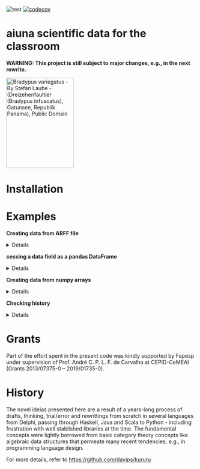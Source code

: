 ![test](https://github.com/davips/aiuna/workflows/test/badge.svg)
[![codecov](https://codecov.io/gh/davips/aiuna/branch/main/graph/badge.svg)](https://codecov.io/gh/davips/aiuna)

# aiuna scientific data for the classroom
**WARNING: This project is still subject to major changes, e.g., in the next rewrite.**

<p><a href="https://commons.wikimedia.org/wiki/File:Bradypus.jpg#/media/Ficheiro:Bradypus.jpg"><img src="https://upload.wikimedia.org/wikipedia/commons/1/18/Bradypus.jpg" alt="Bradypus variegatus - By Stefan Laube - (Dreizehenfaultier (Bradypus infuscatus), Gatunsee, Republik Panama), Public Domain" width="180" height="240"></a></p>

# Installation

# Examples

**Creating data from ARFF file**
<details>
<p>

```python3
from aiuna import *

d = file("iris.arff").data

print(d.Xd)
"""
['sepallength', 'sepalwidth', 'petallength', 'petalwidth']
"""
```

```python3

print(d.X[:5])
"""
[[5.1 3.5 1.4 0.2]
 [4.9 3.  1.4 0.2]
 [4.7 3.2 1.3 0.2]
 [4.6 3.1 1.5 0.2]
 [5.  3.6 1.4 0.2]]
"""
```

```python3

print(d.y[:5])
"""
['Iris-setosa' 'Iris-setosa' 'Iris-setosa' 'Iris-setosa' 'Iris-setosa']
"""
```

```python3

from pandas import DataFrame
print(DataFrame(d.y).value_counts())
"""
Iris-setosa        50
Iris-versicolor    50
Iris-virginica     50
dtype: int64
"""
```


</p>
</details>

**cessing a data field as a pandas DataFrame**
<details>
<p>

```python3
#from aiuna import *

#d = dataset.data  # 'iris' is the default dataset
#df = d.X_pd
#print(df.head())
#...

#mycol = d.X_pd["petal length (cm)"]
#print(mycol[:5])
#...

```


</p>
</details>

**Creating data from numpy arrays**
<details>
<p>

```python3
from aiuna import *
import numpy as np

X = np.array([[1, 2, 3], [4, 5, 6], [7, 8, 9]])
y = np.array([0, 1, 1])
d = new(X=X, y=y)
print(d)
"""
{
    "uuid": "06NLDM4mLEMrHPOaJvEBqdo",
    "uuids": {
        "changed": "3Sc2JjUPMlnNtlq3qdx9Afy",
        "X": "13zbQMwRwU3WB8IjMGaXbtf",
        "Y": "1IkmDz3ATFmgzeYnzygvwDu"
    },
    "step": {
        "id": "06NLDM4mLEMrHPOT2pd5lzo",
        "desc": {
            "name": "New",
            "path": "aiuna.step.new",
            "config": {
                "hashes": {
                    "X": "586962852295d584ec08e7214393f8b2",
                    "Y": "f043eb8b1ab0a9618ad1dc53a00d759e"
                }
            }
        }
    },
    "changed": [
        "X",
        "Y"
    ],
    "X": [
        "[[1 2 3]",
        " [4 5 6]",
        " [7 8 9]]"
    ],
    "Y": [
        "[[0]",
        " [1]",
        " [1]]"
    ]
}
"""
```


</p>
</details>

**Checking history**
<details>
<p>

```python3
from aiuna import *

d = dataset.data  # 'iris' is the default dataset
print(d.history)
"""
{
    "02o8BsNH0fhOYFF6JqxwaLF": {
        "name": "New",
        "path": "aiuna.step.new",
        "config": {
            "hashes": {
                "X": "19b2d27779bc2d2444c11f5cc24c98ee",
                "Y": "8baa54c6c205d73f99bc1215b7d46c9c",
                "Xd": "0af9062dccbecaa0524ac71978aa79d3",
                "Yd": "04ceed329f7c3eb43f93efd981fde313",
                "Xt": "60d4f429fcd642bbaf1d976002479ea2",
                "Yt": "4660adc31e2c25d02cb751dcb96ecfd3"
            }
        }
    }
}
"""
```

```python3

del d["X"]
print(d.history)
"""
{
    "02o8BsNH0fhOYFF6JqxwaLF": {
        "name": "New",
        "path": "aiuna.step.new",
        "config": {
            "hashes": {
                "X": "19b2d27779bc2d2444c11f5cc24c98ee",
                "Y": "8baa54c6c205d73f99bc1215b7d46c9c",
                "Xd": "0af9062dccbecaa0524ac71978aa79d3",
                "Yd": "04ceed329f7c3eb43f93efd981fde313",
                "Xt": "60d4f429fcd642bbaf1d976002479ea2",
                "Yt": "4660adc31e2c25d02cb751dcb96ecfd3"
            }
        }
    },
    "06fV1rbQVC1WfPelDNTxEPI": {
        "name": "Del",
        "path": "aiuna.step.delete",
        "config": {
            "field": "X"
        }
    }
}
"""
```

```python3

d["Z"] = 42
print(d.Z, type(d.Z))
"""
[[42]] <class 'numpy.ndarray'>
"""
```

```python3

print(d.history)
"""
{
    "02o8BsNH0fhOYFF6JqxwaLF": {
        "name": "New",
        "path": "aiuna.step.new",
        "config": {
            "hashes": {
                "X": "19b2d27779bc2d2444c11f5cc24c98ee",
                "Y": "8baa54c6c205d73f99bc1215b7d46c9c",
                "Xd": "0af9062dccbecaa0524ac71978aa79d3",
                "Yd": "04ceed329f7c3eb43f93efd981fde313",
                "Xt": "60d4f429fcd642bbaf1d976002479ea2",
                "Yt": "4660adc31e2c25d02cb751dcb96ecfd3"
            }
        }
    },
    "06fV1rbQVC1WfPelDNTxEPI": {
        "name": "Del",
        "path": "aiuna.step.delete",
        "config": {
            "field": "X"
        }
    },
    "05eIWbfCJS7vWJsXBXjoUAh": {
        "name": "Let",
        "path": "aiuna.step.let",
        "config": {
            "field": "Z",
            "value": 42
        }
    }
}
"""
```


</p>
</details>

# Grants
Part of the effort spent in the present code was kindly supported by Fapesp under supervision of 
Prof. André C. P. L. F. de Carvalho at CEPID-CeMEAI (Grants 2013/07375-0 – 2019/01735-0).


# History
The novel ideias presented here are a result of a years-long
process of drafts, thinking, trial/error and rewrittings from scratch in several languages from Delphi, passing through Haskell, Java and Scala to Python - including frustration with well stablished libraries at the time. The fundamental concepts were lightly borrowed from basic category theory concepts like algebraic data structures that permeate many recent tendencies, e.g., in programming language design.

For more details, refer to https://github.com/davips/kururu
